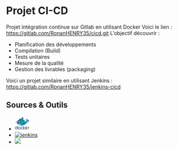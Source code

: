 # Projet CI-CD

Projet intégration continue sur Gitlab en utilisant Docker
Voici le lien : https://gitlab.com/RonanHENRY35/cicd.git
L'objectif découvrir :
- Planification des développements
- Compilation (Build)
- Tests unitaires
- Mesure de la qualité
- Gestion des livrables (packaging)

Voici un projet similaire en utilisant Jenkins : https://gitlab.com/RonanHENRY35/jenkins-cicd

## Sources & Outils

- <a href="https://www.docker.com/" target="_blank" rel="noreferrer"> <img src="https://raw.githubusercontent.com/devicons/devicon/master/icons/docker/docker-original-wordmark.svg" alt="docker" width="40" height="40"/> </a>
- <a href="https://www.jenkins.io" target="_blank" rel="noreferrer"> <img src="https://www.vectorlogo.zone/logos/jenkins/jenkins-icon.svg" alt="jenkins" width="40" height="40"/> </a>
- <a href="https://about.gitlab.com" target="_blank" rel="noreferrer"> <img src="https://img.shields.io/badge/gitlab%20ci-%23181717.svg?style=for-the-badge&logo=gitlab&logoColor=white"/> </a>
